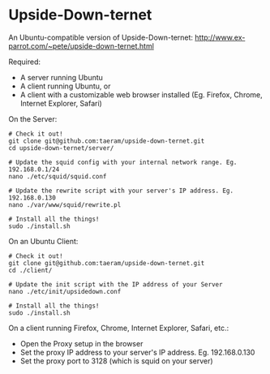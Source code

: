 Upside-Down-ternet
====================

An Ubuntu-compatible version of Upside-Down-ternet: http://www.ex-parrot.com/~pete/upside-down-ternet.html

Required:

* A server running Ubuntu
* A client running Ubuntu, or
* A client with a customizable web browser installed (Eg. Firefox, Chrome, Internet Explorer, Safari)

On the Server:

    # Check it out!
    git clone git@github.com:taeram/upside-down-ternet.git
    cd upside-down-ternet/server/

    # Update the squid config with your internal network range. Eg. 192.168.0.1/24
    nano ./etc/squid/squid.conf 

    # Update the rewrite script with your server's IP address. Eg. 192.168.0.130
    nano ./var/www/squid/rewrite.pl 

    # Install all the things!
    sudo ./install.sh

On an Ubuntu Client:

    # Check it out!
    git clone git@github.com:taeram/upside-down-ternet.git
    cd ./client/

    # Update the init script with the IP address of your Server
    nano ./etc/init/upsidedown.conf

    # Install all the things!
    sudo ./install.sh

On a client running Firefox, Chrome, Internet Explorer, Safari, etc.:

* Open the Proxy setup in the browser
* Set the proxy IP address to your server's IP address. Eg. 192.168.0.130
* Set the proxy port to 3128 (which is squid on your server)
